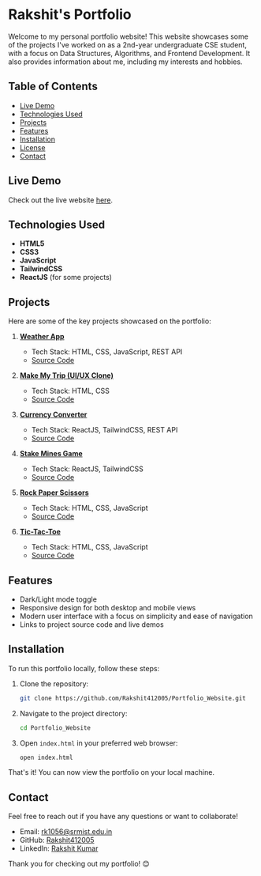 # Rakshit's Portfolio

Welcome to my personal portfolio website! This website showcases some of the projects I've worked on as a 2nd-year undergraduate CSE student, with a focus on Data Structures, Algorithms, and Frontend Development. It also provides information about me, including my interests and hobbies.

## Table of Contents
- [Live Demo](#live-demo)
- [Technologies Used](#technologies-used)
- [Projects](#projects)
- [Features](#features)
- [Installation](#installation)
- [License](#license)
- [Contact](#contact)

## Live Demo
Check out the live website [here](https://rakshit412005.github.io/Portfolio_Website/).

## Technologies Used
- **HTML5**
- **CSS3**
- **JavaScript**
- **TailwindCSS**
- **ReactJS** (for some projects)

## Projects

Here are some of the key projects showcased on the portfolio:

1. **[Weather App](https://rakshit412005.github.io/Weather-App/)**
   - Tech Stack: HTML, CSS, JavaScript, REST API
   - [Source Code](https://github.com/Rakshit412005/Weather-App)

2. **[Make My Trip (UI/UX Clone)](https://rakshit412005.github.io/Make-My-Trip-Clone-UI-UX/)**
   - Tech Stack: HTML, CSS
   - [Source Code](https://github.com/Rakshit412005/Make-My-Trip-Clone-UI-UX-)

3. **[Currency Converter](https://react-currency-converter-omega-dun.vercel.app/)**
   - Tech Stack: ReactJS, TailwindCSS, REST API
   - [Source Code](https://github.com/Rakshit412005/06currencyConverter)

4. **[Stake Mines Game](https://stake-mines-game-react-git-main-rakshits-projects-3b61802b.vercel.app/)**
   - Tech Stack: ReactJS, TailwindCSS
   - [Source Code](https://github.com/Rakshit412005/Stake-Mines-Game)

5. **[Rock Paper Scissors](https://rakshit412005.github.io/Rock-Paper-and-Scissors-/)**
   - Tech Stack: HTML, CSS, JavaScript
   - [Source Code](https://github.com/Rakshit412005/Rock-Paper-and-Scissors-)

6. **[Tic-Tac-Toe](https://rakshit412005.github.io/Tic-Tac-Toe/)**
   - Tech Stack: HTML, CSS, JavaScript
   - [Source Code](https://github.com/Rakshit412005/Tic-Tac-Toe)

## Features
- Dark/Light mode toggle
- Responsive design for both desktop and mobile views
- Modern user interface with a focus on simplicity and ease of navigation
- Links to project source code and live demos

## Installation

To run this portfolio locally, follow these steps:

1. Clone the repository:
    ```bash
    git clone https://github.com/Rakshit412005/Portfolio_Website.git
    ```

2. Navigate to the project directory:
    ```bash
    cd Portfolio_Website
    ```

3. Open `index.html` in your preferred web browser:
    ```bash
    open index.html
    ```

That's it! You can now view the portfolio on your local machine.



## Contact
Feel free to reach out if you have any questions or want to collaborate!

- Email: [rk1056@srmist.edu.in](mailto:rk1056@srmist.edu.in)
- GitHub: [Rakshit412005](https://github.com/Rakshit412005)
- LinkedIn: [Rakshit Kumar](https://www.linkedin.com/in/rakshit-kumar-1290a12b7/)

Thank you for checking out my portfolio! 😊
